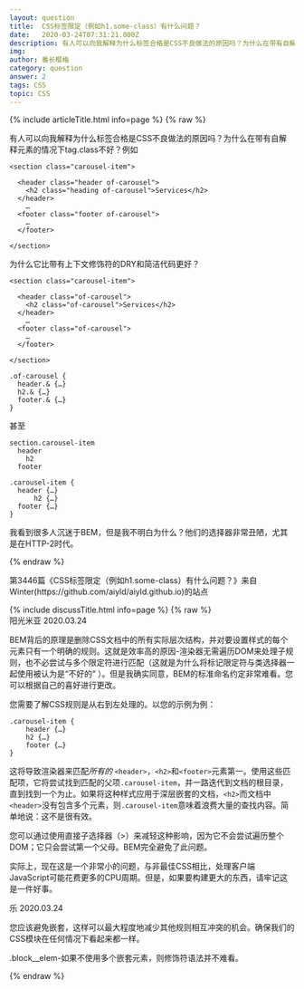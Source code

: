 ```yaml
---
layout: question
title:  CSS标签限定（例如h1.some-class）有什么问题？
date:   2020-03-24T07:31:21.000Z
description: 有人可以向我解释为什么标签合格是CSS不良做法的原因吗？为什么在带有自解释元素的情况下tag.class不好？例如<section class="ca...
img: 
author: 番长樱梅
category: question
answer: 2
tags: CSS
topic: CSS
---
```

<div class="article-root">
  <div class="article">
    {% include articleTitle.html info=page %}
    {% raw %}
    <div class="article-content"><p><font style="vertical-align: inherit;"><font style="vertical-align: inherit;">有人可以向我解释为什么标签合格是CSS不良做法的原因吗？</font><font style="vertical-align: inherit;">为什么在带有自解释元素的情况下tag.class不好？</font><font style="vertical-align: inherit;">例如</font></font></p>

<pre><code>&lt;section class="carousel-item"&gt;<font></font>
<font></font>
  &lt;header class="header of-carousel"&gt;<font></font>
    &lt;h2 class="heading of-carousel"&gt;Services&lt;/h2&gt;<font></font>
  &lt;/header&gt;<font></font>
    …<font></font>
  &lt;footer class="footer of-carousel"&gt;<font></font>
    …<font></font>
  &lt;/footer&gt;<font></font>
<font></font>
&lt;/section&gt;<font></font>
</code></pre>

<p><font style="vertical-align: inherit;"><font style="vertical-align: inherit;">为什么它比带有上下文修饰符的DRY和简洁代码更好？</font></font></p>

<pre><code>&lt;section class="carousel-item"&gt;<font></font>
<font></font>
  &lt;header class="of-carousel"&gt;<font></font>
    &lt;h2 class="of-carousel"&gt;Services&lt;/h2&gt;<font></font>
  &lt;/header&gt;<font></font>
    …<font></font>
  &lt;footer class="of-carousel"&gt;<font></font>
    …<font></font>
  &lt;/footer&gt;<font></font>
<font></font>
&lt;/section&gt;<font></font>
<font></font>
.of-carousel {<font></font>
  header.&amp; {…}<font></font>
  h2.&amp; {…}<font></font>
  footer.&amp; {…}<font></font>
}<font></font>
</code></pre>

<p><font style="vertical-align: inherit;"><font style="vertical-align: inherit;">甚至</font></font></p>

<pre><code>section.carousel-item<font></font>
  header<font></font>
    h2<font></font>
  footer<font></font>
<font></font>
.carousel-item {<font></font>
  header {…}<font></font>
      h2 {…}<font></font>
  footer {…}<font></font>
}<font></font>
</code></pre>

<p><font style="vertical-align: inherit;"><font style="vertical-align: inherit;">我看到很多人沉迷于BEM，但是我不明白为什么？</font><font style="vertical-align: inherit;">他们的选择器非常丑陋，尤其是在HTTP-2时代。</font></font></p></div>
    {% endraw %}
  </div>
  <p class="winter_mark">第3446篇《CSS标签限定（例如h1.some-class）有什么问题？》来自Winter(https://github.com/aiyld/aiyld.github.io)的站点</p>
  <div class="discuss-wrapper">
    {% include discussTitle.html info=page %}
    {% raw %}
    <div class="discuss-list">
    <div class="discuss-item">
        <div class="discuss-parent">
          <div class="discuss-meta">
            <span class="discuss-user">阳光米亚</span>
            <span class="discuss-time">2020.03.24</span>
          </div>
          <div class="discuss-comment"><p><font style="vertical-align: inherit;"><font style="vertical-align: inherit;">BEM背后的原理是删除CSS文档中的所有实际层次结构，并对要设置样式的每个元素只有一个明确的规则。</font><font style="vertical-align: inherit;">这就是效率高的原因-渲染器无需遍历DOM来处理子规则，也不必尝试与多个限定符进行匹配（这就是为什么将标记限定符与类选择器一起使用被认为是“不好的” ）。</font><font style="vertical-align: inherit;">但是我确实同意，BEM的标准命名约定非常难看。</font><font style="vertical-align: inherit;">您可以根据自己的喜好进行更改。</font></font></p>

<p><font style="vertical-align: inherit;"><font style="vertical-align: inherit;">您需要了解CSS规则是从右到左处理的。</font><font style="vertical-align: inherit;">以您的示例为例：</font></font></p>

<pre><code>.carousel-item {<font></font>
    header {…}<font></font>
    h2 {…}<font></font>
    footer {…}<font></font>
}<font></font>
</code></pre>

<p><font style="vertical-align: inherit;"><font style="vertical-align: inherit;">这将导致渲染器来匹配</font></font><em><font style="vertical-align: inherit;"><font style="vertical-align: inherit;">所有的</font></font></em> <code>&lt;header&gt;</code><font style="vertical-align: inherit;"><font style="vertical-align: inherit;">，</font></font><code>&lt;h2&gt;</code><font style="vertical-align: inherit;"><font style="vertical-align: inherit;">和</font></font><code>&lt;footer&gt;</code><font style="vertical-align: inherit;"><font style="vertical-align: inherit;">元素第一。</font><font style="vertical-align: inherit;">使用这些匹配项，它将尝试找到匹配的父项</font></font><code>.carousel-item</code><font style="vertical-align: inherit;"><font style="vertical-align: inherit;">，并一路迭代到文档的根目录，直到找到一个为止。</font><font style="vertical-align: inherit;">如果将这种样式应用于深层嵌套的文档，</font></font><code>&lt;h2&gt;</code><font style="vertical-align: inherit;"><font style="vertical-align: inherit;">而</font><font style="vertical-align: inherit;">文档中</font></font><code>&lt;header&gt;</code><font style="vertical-align: inherit;"><font style="vertical-align: inherit;">没有包含</font><font style="vertical-align: inherit;">多个</font><font style="vertical-align: inherit;">元素，则</font></font><code>.carousel-item</code><font style="vertical-align: inherit;"><font style="vertical-align: inherit;">意味着浪费大量的查找内容。</font><font style="vertical-align: inherit;">简单地说：这不是很有效。</font></font></p>

<p><font style="vertical-align: inherit;"><font style="vertical-align: inherit;">您可以通过使用直接子选择器（&gt;）来减轻这种影响，因为它不会尝试遍历整个DOM；</font><font style="vertical-align: inherit;">它只会尝试第一个父母。</font><font style="vertical-align: inherit;">BEM完全避免了此问题。</font></font></p>

<p><font style="vertical-align: inherit;"><font style="vertical-align: inherit;">实际上，现在这是一个非常小的问题，与非最佳CSS相比，处理客户端JavaScript可能花费更多的CPU周期。</font><font style="vertical-align: inherit;">但是，如果要构建更大的东西，请牢记这是一件好事。</font></font></p></div>
        </div></div><div class="discuss-item">
        <div class="discuss-parent">
          <div class="discuss-meta">
            <span class="discuss-user">乐</span>
            <span class="discuss-time">2020.03.24</span>
          </div>
          <div class="discuss-comment"><p><font style="vertical-align: inherit;"><font style="vertical-align: inherit;">您应该避免嵌套，这样可以最大程度地减少其他规则相互冲突的机会。</font><font style="vertical-align: inherit;">确保我们的CSS模块在任何情况下看起来都一样。</font></font></p>

<p><font style="vertical-align: inherit;"><font style="vertical-align: inherit;">.block__elem-如果不使用多个嵌套元素，则修饰符语法并不难看。 </font></font></p></div>
        </div></div>
    </div>
    {% endraw %}
  </div>
<div>
